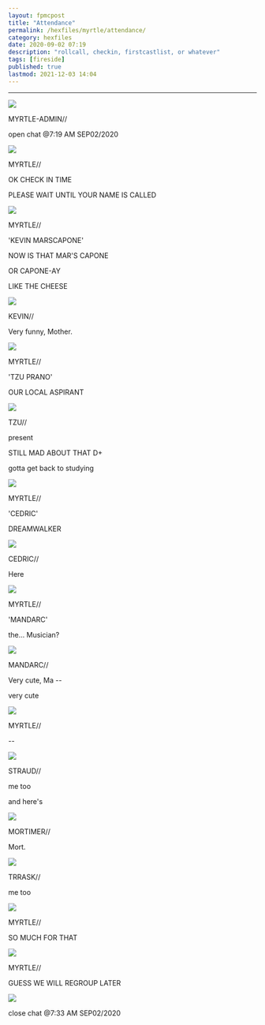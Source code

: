 ```yaml
---
layout: fpmcpost
title: "Attendance"
permalink: /hexfiles/myrtle/attendance/
category: hexfiles
date: 2020-09-02 07:19
description: "rollcall, checkin, firstcastlist, or whatever"
tags: [fireside]
published: true
lastmod: 2021-12-03 14:04
---
```

[//]: # ( 10/15/21  -linkout removed)
[//]: # ( 11/03/21  -title added)
[//]: # ( 12/03/21  -moved to hexfiles)

*****


<div class="chat-box">
<img src="{{ site.url }}/assets/tb/myrtlekevin.jpg" class="chat-portrait" />
<p class="ppl-sez">MYRTLE-ADMIN//</p>
<p class="ppl-sez">open chat @7:19 AM SEP02/2020</p>
</div>

<div class="chat-box">
<img src="{{ site.url }}/assets/tb/myrtle.jpg" class="chat-portrait" />
<p class="ppl-sez">MYRTLE//</p>
<p class="ppl-sez">OK CHECK IN TIME</p>
<p class="ppl-sez">PLEASE WAIT UNTIL YOUR NAME IS CALLED</p>
</div>

<div class="chat-box">
<img src="{{ site.url }}/assets/tb/myrtleconf.jpg" class="chat-portrait" />
<p class="ppl-sez">MYRTLE//</p>
<p class="ppl-sez">'KEVIN MARSCAPONE'</p>
<p class="ppl-sez">NOW IS THAT MAR'S CAPONE</p>
<p class="ppl-sez">OR CAPONE-AY</p>
<p class="ppl-sez">LIKE THE CHEESE</p>
</div>

<div class="chat-box">
<img src="{{ site.url }}/assets/tb/fineus.jpg" class="chat-portrait" />
<p class="ppl-sez">KEVIN//</p>
<p class="ppl-sez">Very funny, Mother.</p>
</div>

<div class="chat-box">
<img src="{{ site.url }}/assets/tb/myrtleconf.jpg" class="chat-portrait" />
<p class="ppl-sez">MYRTLE//</p>
<p class="ppl-sez">'TZU PRANO'</p>
<p class="ppl-sez">OUR LOCAL ASPIRANT</p>
</div>

<div class="chat-box">
<img src="{{ site.url }}/assets/tb/tzu-reads.jpg" class="chat-portrait" />
<p class="ppl-sez">TZU//</p>
<p class="ppl-sez">present</p>
<p class="ppl-sez">STILL MAD ABOUT THAT D+</p>
<p class="ppl-sez">gotta get back to studying</p>
</div>

<div class="chat-box">
<img src="{{ site.url }}/assets/tb/myrtleconf.jpg" class="chat-portrait" />
<p class="ppl-sez">MYRTLE//</p>
<p class="ppl-sez">'CEDRIC'</p>
<p class="ppl-sez">DREAMWALKER</p>
</div>

<div class="chat-box">
<img src="{{ site.url }}/assets/tb/cedric.jpg" class="chat-portrait" />
<p class="ppl-sez">CEDRIC//</p>
<p class="ppl-sez">Here</p>
</div>

<div class="chat-box">
<img src="{{ site.url }}/assets/tb/myrtleconf.jpg" class="chat-portrait" />
<p class="ppl-sez">MYRTLE//</p>
<p class="ppl-sez">'MANDARC'</p>
<p class="ppl-sez">the... Musician?</p>
</div>

<div class="chat-box">
<img src="{{ site.url }}/assets/tb/mandarc-joke.jpg" class="chat-portrait" />
<p class="ppl-sez">MANDARC//</p>
<p class="ppl-sez">Very cute, Ma --</p>
<p class="ppl-sez">very cute</p>
</div>

<div class="chat-box">
<img src="{{ site.url }}/assets/tb/myrtleconf.jpg" class="chat-portrait" />
<p class="ppl-sez">MYRTLE//</p>
<p class="ppl-sez"> -- </p>
</div>

<div class="chat-box">
<img src="{{ site.url }}/assets/tb/straud-tb.jpg" class="chat-portrait" />
<p class="ppl-sez">STRAUD//</p>
<p class="ppl-sez">me too</p>
<p class="ppl-sez">and here's</p>
</div>

<div class="chat-box">
<img src="{{ site.url }}/assets/tb/mort.jpg" class="chat-portrait" />
<p class="ppl-sez">MORTIMER//</p>
<p class="ppl-sez">Mort.</p>
</div>

<div class="chat-box">
<img src="{{ site.url }}/assets/tb/trrask-fire.jpg" class="chat-portrait" />
<p class="ppl-sez">TRRASK//</p>
<p class="ppl-sez">me too</p>
</div>

<div class="chat-box">
<img src="{{ site.url }}/assets/tb/myrtle-uncomf.jpg" class="chat-portrait" />
<p class="ppl-sez">MYRTLE//</p>
<p class="ppl-sez">SO MUCH FOR THAT</p>
</div>

<div class="chat-box">
<img src="{{ site.url }}/assets/tb/myrtlegreygloves.jpg" class="chat-portrait" />
<p class="ppl-sez">MYRTLE//</p>
<p class="ppl-sez">GUESS WE WILL REGROUP LATER</p>
</div>

<div class="chat-box">
<img src="{{ site.url }}/assets/tb/autress-aug.jpg" class="chat-portrait" />
<p class="ppl-sez">close chat @7:33 AM SEP02/2020</p>
</div>


